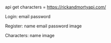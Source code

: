 api get characters = https://rickandmortyapi.com/

Login:
email
password

Register:
name
email
password
image

Characters:
name
image